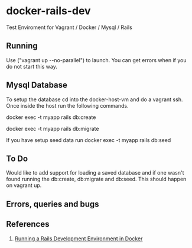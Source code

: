 # docker-rails-dev
Test Enviroment for Vagrant / Docker / Mysql / Rails

## Running
Use ("vagrant up --no-parallel") to launch. You can get errors when if you do not start this way. 

## Mysql Database 
To setup the database cd into the docker-host-vm and do a vagrant ssh. Once inside the host run the following commands.

docker exec -t myapp rails db:create

docker exec -t myapp rails db:migrate

If you have setup seed data run
docker exec -t myapp rails db:seed

## To Do
Would like to add support for loading a saved database and if one wasn't found running the db:create, db:migrate and db:seed. This should happen on vagrant up.

## Errors, queries and bugs

## References
1. [Running a Rails Development Environment in Docker](https://blog.codeship.com/running-rails-development-environment-docker/)
